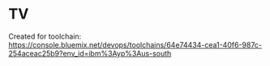 # TV
Created for toolchain: https://console.bluemix.net/devops/toolchains/64e74434-cea1-40f6-987c-254aceac25b9?env_id=ibm%3Ayp%3Aus-south
